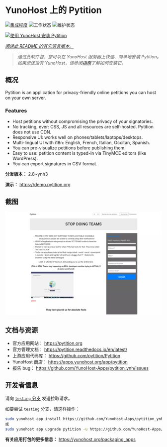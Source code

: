 <!--
注意：此 README 由 <https://github.com/YunoHost/apps/tree/master/tools/readme_generator> 自动生成
请勿手动编辑。
-->

# YunoHost 上的 Pytition

[![集成程度](https://dash.yunohost.org/integration/pytition.svg)](https://dash.yunohost.org/appci/app/pytition) ![工作状态](https://ci-apps.yunohost.org/ci/badges/pytition.status.svg) ![维护状态](https://ci-apps.yunohost.org/ci/badges/pytition.maintain.svg)

[![使用 YunoHost 安装 Pytition](https://install-app.yunohost.org/install-with-yunohost.svg)](https://install-app.yunohost.org/?app=pytition)

*[阅读此 README 的其它语言版本。](./ALL_README.md)*

> *通过此软件包，您可以在 YunoHost 服务器上快速、简单地安装 Pytition。*  
> *如果您还没有 YunoHost，请参阅[指南](https://yunohost.org/install)了解如何安装它。*

## 概况

Pytition is an application for privacy-friendly online petitions you can host on your own server.

### Features

- Host petitions without compromising the privacy of your signatories.
- No tracking, ever: CSS, JS and all resources are self-hosted. Pytition does not use CDN.
- Responsive UI: works well on phones/tablets/laptops/desktops.
- Multi-lingual UI with i18n: English, French, Italian, Occitan, Spanish.
- You can pre-visualize petitions before publishing them.
- Easy to use: petition content is typed-in via TinyMCE editors (like WordPress).
- You can export signatures in CSV format.


**分发版本：** 2.8~ynh3

**演示：** <https://demo.pytition.org>

## 截图

![Pytition 的截图](./doc/screenshots/stop_doing_teams.webp)

## 文档与资源

- 官方应用网站： <https://pytition.org>
- 官方管理文档： <https://pytition.readthedocs.io/en/latest/>
- 上游应用代码库： <https://github.com/pytition/Pytition>
- YunoHost 商店： <https://apps.yunohost.org/app/pytition>
- 报告 bug： <https://github.com/YunoHost-Apps/pytition_ynh/issues>

## 开发者信息

请向 [`testing` 分支](https://github.com/YunoHost-Apps/pytition_ynh/tree/testing) 发送拉取请求。

如要尝试 `testing` 分支，请这样操作：

```bash
sudo yunohost app install https://github.com/YunoHost-Apps/pytition_ynh/tree/testing --debug
或
sudo yunohost app upgrade pytition -u https://github.com/YunoHost-Apps/pytition_ynh/tree/testing --debug
```

**有关应用打包的更多信息：** <https://yunohost.org/packaging_apps>
